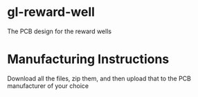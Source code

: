 # gl-reward-well
The PCB design for the reward wells

# Manufacturing Instructions
Download all the files, zip them, and then upload that to the PCB manufacturer of your choice
